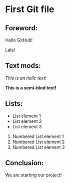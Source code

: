 # First Git file

## Foreword:

Hello GitHub! 

Lala!

## Text mods:

*This is an italic text!*

**This is a semi-blod text!**

## Lists:

* List element 1
* List element 2
* List element 3

1. Numbered List element 1
2. Numbered List element 2
3. Numbered List element 3

## Conclusion:

We are starting our project!